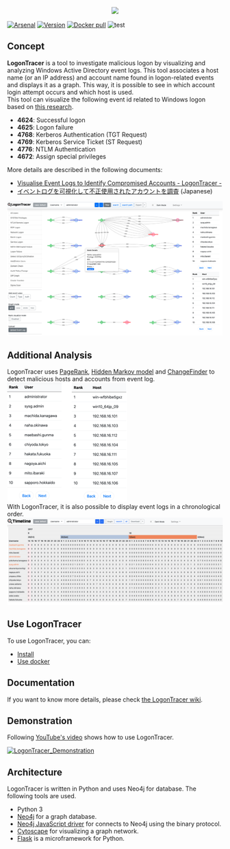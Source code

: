   <div align="center"><img src="images/logo_top.svg" width="500"></div>  

  [![Arsenal](https://rawgit.com/toolswatch/badges/master/arsenal/usa/2018.svg)](https://www.toolswatch.org/2018/05/black-hat-arsenal-usa-2018-the-w0w-lineup/) [![Version](https://img.shields.io/github/v/release/JPCERTCC/LogonTracer)](https://github.com/JPCERTCC/LogonTracer/releases) [![Docker pull](https://img.shields.io/docker/pulls/jpcertcc/docker-logontracer)](https://hub.docker.com/r/jpcertcc/docker-logontracer/) ![test](https://github.com/JPCERTCC/LogonTracer/workflows/test/badge.svg?branch=master)  

## Concept
  **LogonTracer** is a tool to investigate malicious logon by visualizing and analyzing Windows Active Directory event logs. This tool associates a host name (or an IP address) and account name found in logon-related events and displays it as a graph. This way, it is possible to see in which account login attempt occurs and which host is used.  
  This tool can visualize the following event id related to Windows logon based on [this research](https://www.first.org/resources/papers/conf2016/FIRST-2016-105.pdf).  
  * **4624**: Successful logon  
  * **4625**: Logon failure  
  * **4768**: Kerberos Authentication (TGT Request)  
  * **4769**: Kerberos Service Ticket (ST Request)  
  * **4776**: NTLM Authentication  
  * **4672**: Assign special privileges  

  More details are described in the following documents:     
  * [Visualise Event Logs to Identify Compromised Accounts - LogonTracer -](https://blogs.jpcert.or.jp/en/2017/11/visualise-event-logs-to-identify-compromised-accounts---logontracer-.html)  
  * [イベントログを可視化して不正使用されたアカウントを調査](https://blogs.jpcert.or.jp/ja/2017/11/logontracer.html) (Japanese)  

  ![LogonTracer sample](images/sample.png)  

## Additional Analysis
  LogonTracer uses [PageRank](https://en.wikipedia.org/wiki/PageRank), [Hidden Markov model](https://en.wikipedia.org/wiki/Hidden_Markov_model) and [ChangeFinder](https://pdfs.semanticscholar.org/c5bc/7ca31914d3cdfe1b2932cbc779875e645bbb.pdf) to detect malicious hosts and accounts from event log.  
  ![PageRank List](images/rank.png)  
  With LogonTracer, it is also possible to display event logs in a chronological order.  
  ![Timeline](images/timeline.png)  
## Use LogonTracer
  To use LogonTracer, you can:  
  * [Install](https://github.com/JPCERTCC/LogonTracer/wiki/how-to-install)
  * [Use docker](https://github.com/JPCERTCC/LogonTracer/wiki/jump-start-with-docker)

## Documentation
  If you want to know more details, please check [the LogonTracer wiki](https://github.com/JPCERTCC/LogonTracer/wiki).

## Demonstration
  Following [YouTube's video](https://www.youtube.com/watch?v=aX-vTd7-moY) shows how to use LogonTracer.

  [![LogonTracer_Demonstration](https://img.youtube.com/vi/aX-vTd7-moY/0.jpg)](https://www.youtube.com/watch?v=aX-vTd7-moY)

## Architecture
  LogonTracer is written in Python and uses Neo4j for database. The following tools are used.  

  * Python 3
  * [Neo4j](https://neo4j.com) for a graph database.  
  * [Neo4j JavaScript driver](https://github.com/neo4j/neo4j-javascript-driver) for connects to Neo4j using the binary protocol.  
  * [Cytoscape](http://www.cytoscape.org/) for visualizing a graph network.
  * [Flask](http://flask.pocoo.org/) is a microframework for Python.

